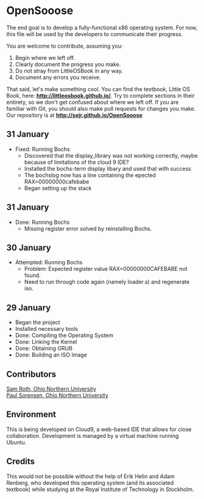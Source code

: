 # OpenSooose

The end goal is to develop a fully-functional x86 operating system.
For now, this file will be used by the developers to communicate their
progress.

You are welcome to contribute, assuming you:

1. Begin where we left off.
2. Clearly document the progress you make.
3. Do not stray from LittleOSBook in any way.
4. Document any errors you receive.

That said, let's make something cool. You can find the textbook,
Little OS Book, here: **http://littleosbook.github.io/**. Try to complete
sections in their entirety, so we don't get confused about where we left off.
If you are familiar with Git, you should also make pull requests for changes
you make. Our repository is at **http://sejr.github.io/OpenSooose**

## 31 January

- Fixed: Running Bochs
    - Discovered that the display_library was not working correctly, 
      maybe because of limitations of the cloud 9 IDE?
    - Installed the bochs-term display libary and used that with success
    - The bochslog now has a line containing the epected RAX=00000000cafebabe
    - Began setting up the stack

## 31 January

- Done: Running Bochs
    - Missing register error solved by reinstalling Bochs.

## 30 January

- Attempted: Running Bochs
    - Problem: Expected register value RAX=00000000CAFEBABE not found.
    - Need to run through code again (namely loader.s) and regenerate iso.

## 29 January

- Began the project
- Installed necessary tools
- Done: Compiling the Operating System
- Done: Linking the Kernel
- Done: Obtaining GRUB
- Done: Building an ISO Image

## Contributors

[Sam Roth, Ohio Northern University](mailto:roth@computer.org)   
[Paul Sorensen, Ohio Northern University](mailto:p-sorensen@onu.edu)

## Environment

This is being developed on Cloud9, a web-based IDE that allows for close
collaboration. Development is managed by a virtual machine running Ubuntu.

## Credits

This would not be possible without the help of Erik Helin and Adam Renberg,
who developed this operating system (and its associated textbook) while studying
at the Royal Institute of Technology in Stockholm. 